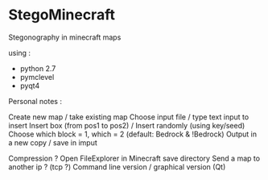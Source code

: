 StegoMinecraft
==============

Stegonography in minecraft maps 

using :
- python 2.7
- pymclevel 
- pyqt4 

Personal notes :

Create new map / take existing map
Choose input file / type text input to insert
Insert box (from pos1 to pos2) / Insert randomly (using key/seed)
Choose which block = 1, which = 2 (default: Bedrock & !Bedrock)
Output in a new copy / save in imput

Compression ?
Open FileExplorer in Minecraft save directory
Send a map to another ip ? (tcp ?)
Command line version / graphical version (Qt)
